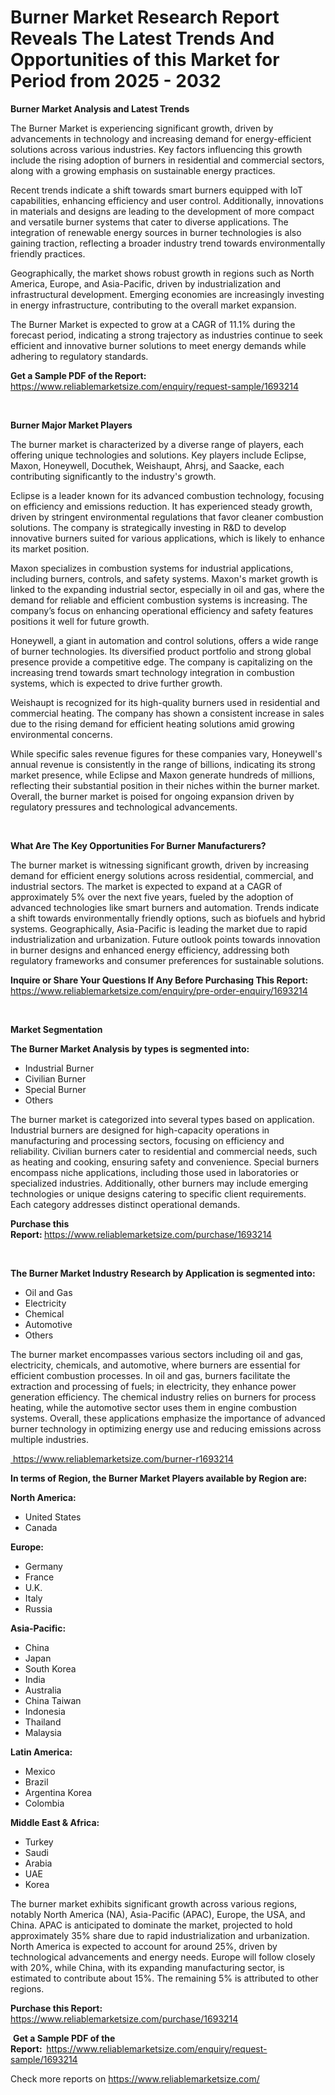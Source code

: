 <p><h1>Burner Market Research Report Reveals The Latest Trends And Opportunities of this Market for Period from 2025 - 2032</h1></p><p><strong>Burner Market Analysis and Latest Trends</strong></p>
<p><p>The Burner Market is experiencing significant growth, driven by advancements in technology and increasing demand for energy-efficient solutions across various industries. Key factors influencing this growth include the rising adoption of burners in residential and commercial sectors, along with a growing emphasis on sustainable energy practices. </p><p>Recent trends indicate a shift towards smart burners equipped with IoT capabilities, enhancing efficiency and user control. Additionally, innovations in materials and designs are leading to the development of more compact and versatile burner systems that cater to diverse applications. The integration of renewable energy sources in burner technologies is also gaining traction, reflecting a broader industry trend towards environmentally friendly practices.</p><p>Geographically, the market shows robust growth in regions such as North America, Europe, and Asia-Pacific, driven by industrialization and infrastructural development. Emerging economies are increasingly investing in energy infrastructure, contributing to the overall market expansion. </p><p>The Burner Market is expected to grow at a CAGR of 11.1% during the forecast period, indicating a strong trajectory as industries continue to seek efficient and innovative burner solutions to meet energy demands while adhering to regulatory standards.</p></p>
<p><strong>Get a Sample PDF of the Report:&nbsp;</strong> <a href="https://www.reliablemarketsize.com/enquiry/request-sample/1693214?utm_campaign=1845&utm_medium=2&utm_source=Github&utm_content=ia&utm_term=19022025&utm_id=burner">https://www.reliablemarketsize.com/enquiry/request-sample/1693214</a></p>
<p>&nbsp;</p>
<p><strong>Burner Major Market Players</strong></p>
<p><p>The burner market is characterized by a diverse range of players, each offering unique technologies and solutions. Key players include Eclipse, Maxon, Honeywell, Docuthek, Weishaupt, Ahrsj, and Saacke, each contributing significantly to the industry's growth.</p><p>Eclipse is a leader known for its advanced combustion technology, focusing on efficiency and emissions reduction. It has experienced steady growth, driven by stringent environmental regulations that favor cleaner combustion solutions. The company is strategically investing in R&D to develop innovative burners suited for various applications, which is likely to enhance its market position.</p><p>Maxon specializes in combustion systems for industrial applications, including burners, controls, and safety systems. Maxon's market growth is linked to the expanding industrial sector, especially in oil and gas, where the demand for reliable and efficient combustion systems is increasing. The company’s focus on enhancing operational efficiency and safety features positions it well for future growth.</p><p>Honeywell, a giant in automation and control solutions, offers a wide range of burner technologies. Its diversified product portfolio and strong global presence provide a competitive edge. The company is capitalizing on the increasing trend towards smart technology integration in combustion systems, which is expected to drive further growth.</p><p>Weishaupt is recognized for its high-quality burners used in residential and commercial heating. The company has shown a consistent increase in sales due to the rising demand for efficient heating solutions amid growing environmental concerns.</p><p>While specific sales revenue figures for these companies vary, Honeywell's annual revenue is consistently in the range of billions, indicating its strong market presence, while Eclipse and Maxon generate hundreds of millions, reflecting their substantial position in their niches within the burner market. Overall, the burner market is poised for ongoing expansion driven by regulatory pressures and technological advancements.</p></p>
<p>&nbsp;</p>
<p><strong>What Are The Key Opportunities For Burner Manufacturers?</strong></p>
<p><p>The burner market is witnessing significant growth, driven by increasing demand for efficient energy solutions across residential, commercial, and industrial sectors. The market is expected to expand at a CAGR of approximately 5% over the next five years, fueled by the adoption of advanced technologies like smart burners and automation. Trends indicate a shift towards environmentally friendly options, such as biofuels and hybrid systems. Geographically, Asia-Pacific is leading the market due to rapid industrialization and urbanization. Future outlook points towards innovation in burner designs and enhanced energy efficiency, addressing both regulatory frameworks and consumer preferences for sustainable solutions.</p></p>
<p><strong>Inquire or Share Your Questions If Any Before Purchasing This Report:</strong> <a href="https://www.reliablemarketsize.com/enquiry/pre-order-enquiry/1693214?utm_campaign=1845&utm_medium=2&utm_source=Github&utm_content=ia&utm_term=19022025&utm_id=burner">https://www.reliablemarketsize.com/enquiry/pre-order-enquiry/1693214</a></p>
<p>&nbsp;</p>
<p><strong>Market Segmentation</strong></p>
<p><strong>The Burner Market Analysis by types is segmented into:</strong></p>
<p><ul><li>Industrial Burner</li><li>Civilian Burner</li><li>Special Burner</li><li>Others</li></ul></p>
<p><p>The burner market is categorized into several types based on application. Industrial burners are designed for high-capacity operations in manufacturing and processing sectors, focusing on efficiency and reliability. Civilian burners cater to residential and commercial needs, such as heating and cooking, ensuring safety and convenience. Special burners encompass niche applications, including those used in laboratories or specialized industries. Additionally, other burners may include emerging technologies or unique designs catering to specific client requirements. Each category addresses distinct operational demands.</p></p>
<p><strong>Purchase this Report:&nbsp;</strong><a href="https://www.reliablemarketsize.com/purchase/1693214?utm_campaign=1845&utm_medium=2&utm_source=Github&utm_content=ia&utm_term=19022025&utm_id=burner">https://www.reliablemarketsize.com/purchase/1693214</a></p>
<p>&nbsp;</p>
<p><strong>The Burner Market Industry Research by Application is segmented into:</strong></p>
<p><ul><li>Oil and Gas</li><li>Electricity</li><li>Chemical</li><li>Automotive</li><li>Others</li></ul></p>
<p><p>The burner market encompasses various sectors including oil and gas, electricity, chemicals, and automotive, where burners are essential for efficient combustion processes. In oil and gas, burners facilitate the extraction and processing of fuels; in electricity, they enhance power generation efficiency. The chemical industry relies on burners for process heating, while the automotive sector uses them in engine combustion systems. Overall, these applications emphasize the importance of advanced burner technology in optimizing energy use and reducing emissions across multiple industries.</p></p>
<p><a href="https://www.reliablemarketsize.com/burner-r1693214?utm_campaign=1845&utm_medium=2&utm_source=Github&utm_content=ia&utm_term=19022025&utm_id=burner">&nbsp;https://www.reliablemarketsize.com/burner-r1693214</a></p>
<p><strong>In terms of Region, the Burner Market Players available by Region are:</strong></p>
<p>
    <p> <strong> North America: </strong>
        <ul>
            <li>United States</li>
            <li>Canada</li>
        </ul>
        </p> 
    <p> <strong> Europe: </strong>
        <ul>
            <li>Germany</li>
            <li>France</li>
            <li>U.K.</li>
            <li>Italy</li>
            <li>Russia</li>
        </ul>
        </p> 
    <p> <strong> Asia-Pacific: </strong>
        <ul>
            <li>China</li>
            <li>Japan</li>
            <li>South Korea</li>
            <li>India</li>
            <li>Australia</li>
            <li>China Taiwan</li>
            <li>Indonesia</li>
            <li>Thailand</li>
            <li>Malaysia</li>
        </ul>
        </p> 
    <p> <strong> Latin America: </strong>
        <ul>
            <li>Mexico</li>
            <li>Brazil</li>
            <li>Argentina Korea</li>
            <li>Colombia</li>
        </ul>
        </p> 
    <p> <strong> Middle East & Africa: </strong>
        <ul>
            <li>Turkey</li>
            <li>Saudi</li>
            <li>Arabia</li>
            <li>UAE</li>
            <li>Korea</li>
        </ul>
    </p>
    </p>
<p><p>The burner market exhibits significant growth across various regions, notably North America (NA), Asia-Pacific (APAC), Europe, the USA, and China. APAC is anticipated to dominate the market, projected to hold approximately 35% share due to rapid industrialization and urbanization. North America is expected to account for around 25%, driven by technological advancements and energy needs. Europe will follow closely with 20%, while China, with its expanding manufacturing sector, is estimated to contribute about 15%. The remaining 5% is attributed to other regions.</p></p>
<p><strong>Purchase this Report: </strong><a href="https://www.reliablemarketsize.com/purchase/1693214?utm_campaign=1845&utm_medium=2&utm_source=Github&utm_content=ia&utm_term=19022025&utm_id=burner">https://www.reliablemarketsize.com/purchase/1693214</a></p>
<p>&nbsp;<strong>Get a Sample PDF of the Report:&nbsp;&nbsp;</strong><a href="https://www.reliablemarketsize.com/enquiry/request-sample/1693214?utm_campaign=1845&utm_medium=2&utm_source=Github&utm_content=ia&utm_term=19022025&utm_id=burner">https://www.reliablemarketsize.com/enquiry/request-sample/1693214</a></p>
<p><strong></strong></p>
<p>Check more reports on <a href="https://www.reliablemarketsize.com/?utm_campaign=1845&utm_medium=2&utm_source=Github&utm_content=ia&utm_term=19022025&utm_id=burner">https://www.reliablemarketsize.com/</a></p>